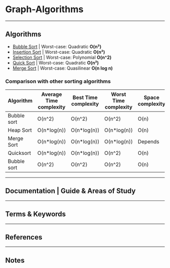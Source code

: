 Graph-Algorithms
========


-----------------------------------------------------------------------------------------------------



Algorithms
-------------

* [Bubble Sort](https://en.wikipedia.org/wiki/Bubble_sort) | Worst-case:  Quadratic **O(n²)**
* [Insertion Sort](https://en.wikipedia.org/wiki/Insertion_sort) | Worst-case: Quadratic **O(n²)**
* [Selection Sort](https://en.wikipedia.org/wiki/Selection_sort) | Worst-case:  Polynomial **O(n^2)**
* [Quick Sort](https://en.wikipedia.org/wiki/Quicksort) | Worst-case: Quadratic **O(n²)**
* [Merge Sort](https://en.wikipedia.org/wiki/Merge_sort) | Worst-case: Quasilinear **O(n log n)**

### Comparison with other sorting algorithms

<table>
    <thead>
    <tr>
        <th>Algorithm</th>
        <th>Average Time complexity</th>
        <th>Best Time complexity</th>
        <th>Worst Time complexity</th>
        <th>Space complexity</th>
    </tr>
    </thead>
    <tbody>
    <tr>
        <td>Bubble sort</td>
        <td>O(n^2)</td>
        <td>O(n^2)</td>
        <td>O(n^2)</td>
        <td>O(n)</td>
    </tr>
    <tr>
        <td>Heap Sort</td>
        <td>O(n*log(n))</td>
        <td>O(n*log(n))</td>
        <td>O(n*log(n))</td>
        <td>O(n)</td>
    </tr>
    <tr>
        <td>Merge Sort</td>
        <td>O(n*log(n))</td>
        <td>O(n*log(n))</td>
        <td>O(n*log(n))</td>
        <td>Depends</td>
    </tr>
    <tr>
        <td>Quicksort</td>
        <td>O(n*log(n))</td>
        <td>O(n*log(n))</td>
        <td>O(n^2)</td>
        <td>O(n)</td>
    </tr>
    <tr>
        <td>Bubble sort</td>
        <td>O(n^2)</td>
        <td>O(n^2)</td>
        <td>O(n^2)</td>
        <td>O(n)</td>
    </tr>
    </tbody>
</table>

-----------------------------------------------------------------------------------------------------


Documentation | Guide & Areas of Study
-----------------------



-----------------------------------------------------------------------------------------------------

Terms & Keywords
----------------




-----------------------------------------------------------------------------------------------------

References
----------

-----------------------------------------------------------------------------------------------------

Notes
-----